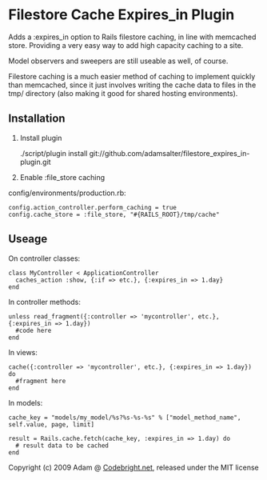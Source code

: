 Filestore Cache Expires_in Plugin
============================

Adds a :expires_in option to Rails filestore caching, in line with memcached store. Providing a very easy way to add high capacity caching to a site.

Model observers and sweepers are still useable as well, of course.

Filestore caching is a much easier method of caching to implement quickly than memcached, since it just involves writing the cache data to files in the tmp/ directory (also making it good for shared hosting environments).

Installation
------

1) Install plugin

    ./script/plugin install git://github.com/adamsalter/filestore_expires_in-plugin.git

2) Enable :file_store caching

config/environments/production.rb:

    config.action_controller.perform_caching = true
    config.cache_store = :file_store, "#{RAILS_ROOT}/tmp/cache"

Useage
------

On controller classes:

    class MyController < ApplicationController
      caches_action :show, {:if => etc.}, {:expires_in => 1.day}
    end

In controller methods:

    unless read_fragment({:controller => 'mycontroller', etc.}, {:expires_in => 1.day})
      #code here
    end

In views:

    cache({:controller => 'mycontroller', etc.}, {:expires_in => 1.day}) do
      #fragment here
    end

In models:

    cache_key = "models/my_model/%s?%s-%s-%s" % ["model_method_name", self.value, page, limit]
    
    result = Rails.cache.fetch(cache_key, :expires_in => 1.day) do
      # result data to be cached
    end


Copyright (c) 2009 Adam @ [Codebright.net][cb], released under the MIT license

[cb]:http://codebright.net
